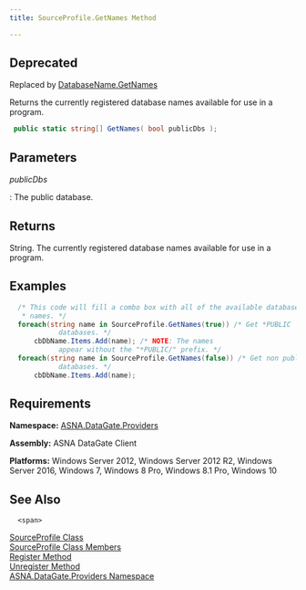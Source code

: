 ```yaml
---
title: SourceProfile.GetNames Method

---
```


## <span style="font-color:red">Deprecated</span>
Replaced by [DatabaseName.GetNames](database-name-class-get-names-method.html)

Returns the currently registered database names available for use in a program.

```cs
 public static string[] GetNames( bool publicDbs );
```


## Parameters



 *publicDbs* 

: The public database.
					


## Returns

String. The currently registered database names available for use in a program.
## Examples 


```cs 
  /* This code will fill a combo box with all of the available database
   * names. */
  foreach(string name in SourceProfile.GetNames(true)) /* Get *PUBLIC 
            databases. */
      cbDbName.Items.Add(name); /* NOTE: The names 
            appear without the "*PUBLIC/" prefix. */
  foreach(string name in SourceProfile.GetNames(false)) /* Get non public 
            databases. */
      cbDbName.Items.Add(name);
```

## Requirements

**Namespace:** [ ASNA.DataGate.Providers](datagate-providers-namespace.html) 

<span> **Assembly:** ASNA DataGate Client</span> 

<span> **Platforms:** Windows Server 2012, Windows Server 2012 R2, Windows Server 2016, Windows 7, Windows 8 Pro, Windows 8.1 Pro, Windows 10</span> 
## See Also


      <span>
[SourceProfile Class](source-profile-class.html) <br />[
						SourceProfile Class Members](source-profile-members.html)<br />[
						Register Method](source-profile-class-register-method.html)<br />[Unregister 
						Method](source-profile-class-unregister-method.html)<br />[ASNA.DataGate.Providers Namespace](datagate-providers-namespace.html)</span>  

